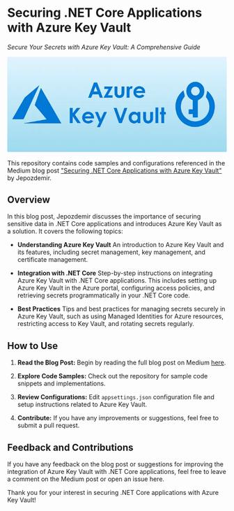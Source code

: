 # Securing .NET Core Applications with Azure Key Vault
*Secure Your Secrets with Azure Key Vault: A Comprehensive Guide*

![Azure Key Vault](/cover.webp "Azure Key Vault")

This repository contains code samples and configurations referenced in the Medium blog post ["Securing .NET Core Applications with Azure Key Vault"](https://medium.com/@jepozdemir/securing-net-core-applications-with-azure-key-vault-0791fbcc0c34) by Jepozdemir.

## Overview

In this blog post, Jepozdemir discusses the importance of securing sensitive data in .NET Core applications and introduces Azure Key Vault as a solution. It covers the following topics:

- **Understanding Azure Key Vault**
An introduction to Azure Key Vault and its features, including secret management, key management, and certificate management.
  
- **Integration with .NET Core**
Step-by-step instructions on integrating Azure Key Vault with .NET Core applications. This includes setting up Azure Key Vault in the Azure portal, configuring access policies, and retrieving secrets programmatically in your .NET Core code.

- **Best Practices** 
Tips and best practices for managing secrets securely in Azure Key Vault, such as using Managed Identities for Azure resources, restricting access to Key Vault, and rotating secrets regularly.

## How to Use

1. **Read the Blog Post:** Begin by reading the full blog post on Medium [here](https://medium.com/@jepozdemir/securing-net-core-applications-with-azure-key-vault-0791fbcc0c34).

2. **Explore Code Samples:** Check out the repository for sample code snippets and implementations.

3. **Review Configurations:** Edit `appsettings.json` configuration file and setup instructions related to Azure Key Vault.

4. **Contribute:** If you have any improvements or suggestions, feel free to submit a pull request.

## Feedback and Contributions

If you have any feedback on the blog post or suggestions for improving the integration of Azure Key Vault with .NET Core applications, feel free to leave a comment on the Medium post or open an issue here.

Thank you for your interest in securing .NET Core applications with Azure Key Vault!


